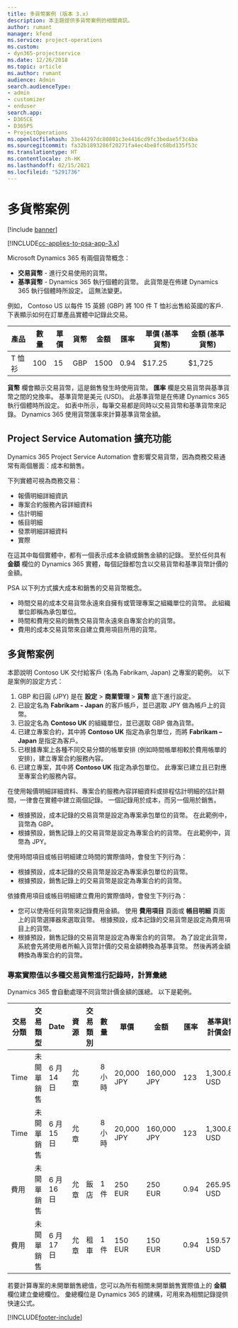 ```yaml
---
title: 多貨幣案例 (版本 3.x)
description: 本主題提供多貨幣案例的相關資訊。
author: rumant
manager: kfend
ms.service: project-operations
ms.custom:
- dyn365-projectservice
ms.date: 12/26/2018
ms.topic: article
ms.author: rumant
audience: Admin
search.audienceType:
- admin
- customizer
- enduser
search.app:
- D365CE
- D365PS
- ProjectOperations
ms.openlocfilehash: 33e44297dc80801c3e4416cd9fc3bedae5f3c4ba
ms.sourcegitcommit: fa32b1893286f20271fa4ec4be8fc68bd135f53c
ms.translationtype: HT
ms.contentlocale: zh-HK
ms.lasthandoff: 02/15/2021
ms.locfileid: "5291736"
---
```

# <a name="multiple-currency-scenarios"></a>多貨幣案例

[!include [banner](../includes/psa-now-project-operations.md)]

[!INCLUDE[cc-applies-to-psa-app-3.x](../includes/cc-applies-to-psa-app-3x.md)]

Microsoft Dynamics 365 有兩個貨幣概念：

- **交易貨幣** - 進行交易使用的貨幣。 
- **基準貨幣** - Dynamics 365 執行個體的貨幣。 此貨幣是在佈建 Dynamics 365 執行個體時所設定。 這無法變更。

例如， Contoso US 以每件 15 英鎊 (GBP) 將 100 件 T 恤衫出售給英國的客戶. 下表顯示如何在訂單產品實體中記錄此交易。

| 產品 | 數量 | 單價 | 貨幣 | 金額 | 匯率 | 單價 (基準貨幣)| 金額 (基準貨幣)|
|---------|----------|----------------|----------|--------|---------------|----------------------|--------------|
| T 恤衫 | 100      | 15             | GBP      | 1500   | 0.94          | $17.25               | $1,725       |

**貨幣** 欄會顯示交易貨幣，這是銷售發生時使用貨幣。 **匯率** 欄是交易貨幣與基準貨幣之間的兌換率。 基準貨幣是美元 (USD)。 此基準貨幣是在佈建 Dynamics 365 執行個體時所設定。
如表中所示，每筆交易都是同時以交易貨幣和基準貨幣來記錄。 Dynamics 365 使用貨幣匯率來計算基準貨幣金額。

## <a name="project-service-automation-extensions"></a>Project Service Automation 擴充功能

Dynamics 365 Project Service Automation 會影響交易貨幣，因為商務交易通常有兩個層面：成本和銷售。

下列實體可視為商務交易：

- 報價明細詳細資訊
- 專案合約服務內容詳細資料
- 估計明細
- 帳目明細
- 發票明細詳細資料
- 實際

在這其中每個實體中，都有一個表示成本金額或銷售金額的記錄。 至於任何具有 **金額** 欄位的 Dynamics 365 實體，每個記錄都包含以交易貨幣和基準貨幣計價的金額。 

PSA 以下列方式擴大成本和銷售的交易貨幣概念。

- 時間交易的成本交易貨幣永遠來自擁有或管理專案之組織單位的貨幣。 此組織單位即稱為承包單位。
- 時間和費用交易的銷售交易貨幣永遠來自專案合約的貨幣。
- 費用的成本交易貨幣來自建立費用項目所用的貨幣。

## <a name="multiple-currency-scenario"></a>多貨幣案例

本節說明 Contoso UK 交付給客戶 (名為 Fabrikam, Japan) 之專案的範例。 以下是案例的設定方式：

1. GBP 和日圓 (JPY) 是在 **設定** \> **商業管理** \> **貨幣** 底下進行設定。 
2. 已設定名為 **Fabrikam - Japan** 的客戶帳戶，並已選取 JPY 做為帳戶上的貨幣。
3. 已設定名為 **Contoso UK** 的組織單位，並已選取 GBP 做為貨幣。
4. 已建立專案合約，其中將 **Contoso UK** 指定為承包單位，而將 **Fabrikam – Japan** 是指定為客戶。
5. 已根據專案上各種不同交易分類的帳單安排 (例如時間帳單相較於費用帳單的安排)，建立專案合約服務內容。
6. 已建立專案，其中將 **Contoso UK** 指定為承包單位。 此專案已建立且已對應至專案合約服務內容。


在使用報價明細詳細資料、專案合約服務內容詳細資料或排程估計明細的估計期間，一律會在實體中建立兩個記錄。 一個記錄用於成本，而另一個用於銷售。

- 根據預設，成本記錄的交易貨幣是設定為專案承包單位的貨幣。 在此範例中，貨幣為 GBP。
- 根據預設，銷售記錄上的交易貨幣是設定為專案合約的貨幣。 在此範例中，貨幣為 JPY。

使用時間項目或帳目明細建立時間的實際值時，會發生下列行為：

- 根據預設，成本記錄的交易貨幣是設定為專案承包單位的貨幣。
- 根據預設，銷售記錄上的交易貨幣是設定為專案合約的貨幣。

依據費用項目或帳目明細建立費用的實際值時，會發生下列行為：

- 您可以使用任何貨幣來記錄費用金額。 使用 **費用項目** 頁面或 **帳目明細** 頁面上的貨幣選擇器來選取貨幣。 根據預設，成本記錄的交易貨幣是設定為費用項目上的貨幣。 
- 根據預設，銷售記錄的交易貨幣是設定為專案合約的貨幣。 為了設定此貨幣，系統會先將使用者所輸入貨幣計價的交易金額轉換為基準貨幣。 然後再將金額轉換為專案合約的貨幣。 

### <a name="computing-roll-ups-when-project-actuals-are-recorded-in-multiple-transaction-currencies"></a>專案實際值以多種交易貨幣進行記錄時，計算彙總

Dynamics 365 會自動處理不同貨幣計價金額的匯總。 以下是範例。

| 交易分類 | 交易類型| Date   | 資源 | 交易類別 | 數量 | 單價 | 金額      | 匯率 | 基準貨幣計價金額 |
|-------------------|------------------|--------|----------|----------------------|----------|--------------|-------------|---------------|----------------|
| Time              | 未開單銷售   | 6 月 14 日 | 允章  |                      | 8 小時    | 20,000 JPY    | 160,000 JPY | 123           | 1,300.81 USD    |
| Time              | 未開單銷售   | 6 月 15 日 | 允章  |                      | 8 小時    | 20,000 JPY    | 160,000 JPY | 123           | 1,300.81 USD    |
| 費用           | 未開單銷售   | 6 月 16 日 | 允章  | 飯店                | 1 件     | 250 EUR      | 250 EUR     | 0.94          | 265.95 USD     |
| 費用           | 未開單銷售   | 6 月 17 日 | 允章  | 租車           | 1 件     | 150 EUR      | 150 EUR     | 0.94          | 159.57 USD     |

若要計算專案的未開單銷售總值，您可以為所有相關未開單銷售實際值上的 **金額** 欄位建立彙總欄位。 彙總欄位是 Dynamics 365 的建構，可用來為相關記錄提供快速公式。


[!INCLUDE[footer-include](../includes/footer-banner.md)]